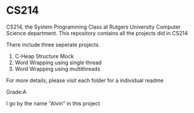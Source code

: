 # CS214
CS214, the System Programming Class at Rutgers University Computer Science department. This repository contains all the projects did in CS214

There include three seperate projects.
1. C-Heap Structure Mock
2. Word Wrapping using single thread
3. Word Wrapping using multithreads

For more details, please visit each folder for a individual readme

Grade:A

I go by the name "Alvin" in this project
